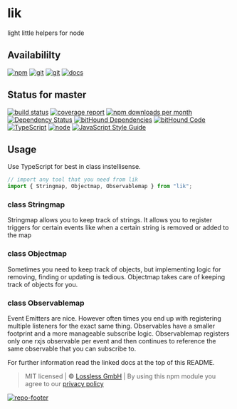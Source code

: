 # lik
light little helpers for node

## Availabililty
[![npm](https://pushrocks.gitlab.io/assets/repo-button-npm.svg)](https://www.npmjs.com/package/lik)
[![git](https://pushrocks.gitlab.io/assets/repo-button-git.svg)](https://GitLab.com/pushrocks/lik)
[![git](https://pushrocks.gitlab.io/assets/repo-button-mirror.svg)](https://github.com/pushrocks/lik)
[![docs](https://pushrocks.gitlab.io/assets/repo-button-docs.svg)](https://pushrocks.gitlab.io/lik/)

## Status for master
[![build status](https://GitLab.com/pushrocks/lik/badges/master/build.svg)](https://GitLab.com/pushrocks/lik/commits/master)
[![coverage report](https://GitLab.com/pushrocks/lik/badges/master/coverage.svg)](https://GitLab.com/pushrocks/lik/commits/master)
[![npm downloads per month](https://img.shields.io/npm/dm/lik.svg)](https://www.npmjs.com/package/lik)
[![Dependency Status](https://david-dm.org/pushrocks/lik.svg)](https://david-dm.org/pushrocks/lik)
[![bitHound Dependencies](https://www.bithound.io/github/pushrocks/lik/badges/dependencies.svg)](https://www.bithound.io/github/pushrocks/lik/master/dependencies/npm)
[![bitHound Code](https://www.bithound.io/github/pushrocks/lik/badges/code.svg)](https://www.bithound.io/github/pushrocks/lik)
[![TypeScript](https://img.shields.io/badge/TypeScript-2.x-blue.svg)](https://nodejs.org/dist/latest-v6.x/docs/api/)
[![node](https://img.shields.io/badge/node->=%206.x.x-blue.svg)](https://nodejs.org/dist/latest-v6.x/docs/api/)
[![JavaScript Style Guide](https://img.shields.io/badge/code%20style-standard-brightgreen.svg)](http://standardjs.com/)

## Usage
Use TypeScript for best in class instellisense.

```javascript
// import any tool that you need from lik
import { Stringmap, Objectmap, Observablemap } from "lik";
```

### class Stringmap
Stringmap allows you to keep track of strings. It allows you to register triggers for certain events
like when a certain string is removed or added to the map

### class Objectmap
Sometimes you need to keep track of objects, but implementing logic for removing, finding or updating is tedious.
Objectmap takes care of keeping track of objects for you.

### class Observablemap
Event Emitters are nice. However often times you end up with registering multiple listeners for the exact same thing.
Observables have a smaller footprint and a more manageable subscribe logic.
Observablemap registers only one rxjs observable per event and then continues to reference
the same observable that you can subscribe to.

For further information read the linked docs at the top of this README.

> MIT licensed | **&copy;** [Lossless GmbH](https://lossless.gmbh)
| By using this npm module you agree to our [privacy policy](https://lossless.gmbH/privacy.html)

[![repo-footer](https://pushrocks.gitlab.io/assets/repo-footer.svg)](https://push.rocks)
